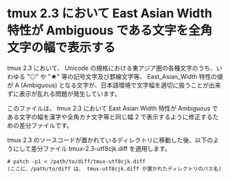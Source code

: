 # tmux 2.3 において East Asian Width 特性が Ambiguous である文字を全角文字の幅で表示する

tmux 2.3 において、 Unicode の規格における東アジア圏の各種文字のうち、いわゆる "◎" や "★" 等の記号文字及び罫線文字等、 East_Asian_Width 特性の値が A (Ambiguous) となる文字が、日本語環境で文字幅を適切に扱うことが出来ずに表示が乱れる問題が発生しています。

このファイルは、 tmux 2.3 において East Asian Width 特性が Ambiguous である文字の幅を漢字や全角カナ文字等と同じ幅 2 で表示するように修正するための差分ファイルです。

tmux 2.3 のソースコードが置かれているディレクトリに移動した後、以下のようにして差分ファイル tmux-2.3-utf8cjk.diff を適用します。

```
# patch -p1 < /path/to/diff/tmux-utf8cjk.diff
(ここに、/path/to/diff は、 tmux-utf8cjk.diff が置かれたディレクトリのパス名)
```
